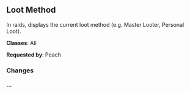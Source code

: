 ## Loot Method

In raids, displays the current loot method (e.g. Master Looter, Personal Loot).

**Classes**: All

**Requested by**: Peach

### Changes

#### ...
